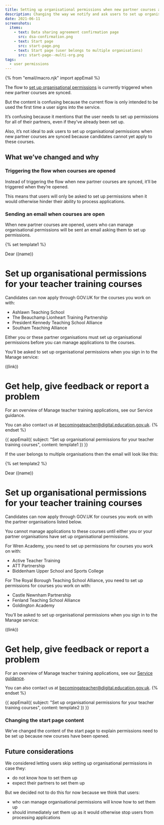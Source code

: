 ```yaml
---
title: Setting up organisational permissions when new partner courses are opened
description: Changing the way we notify and ask users to set up organisational permissions for newly opened partner courses
date: 2021-06-11
screenshots:
  items:
    - text: Data sharing agreement confirmation page
      src: dsa-confirmation.png
    - text: Start page
      src: start-page.png
    - text: Start page (user belongs to multiple organisations)
      src: start-page--multi-org.png
tags:
  - user permissions
---
```


{% from "email/macro.njk" import appEmail %}

The flow to [set up organisational permissions](/manage-teacher-training-applications/setting-up-permissions-iteration-5/) is currently triggered when new partner courses are synced.

But the content is confusing because the current flow is only intended to be used the first time a user signs into the service.

It’s confusing because it mentions that the user needs to set up permissions for all of their partners, even if they’ve already been set up.

Also, it’s not ideal to ask users to set up organisational permissions when new partner courses are synced because candidates cannot yet apply to these courses.

## What we’ve changed and why

### Triggering the flow when courses are opened

Instead of triggering the flow when new partner courses are synced, it’ll be triggered when they’re opened.

This means that users will only be asked to set up permissions when it would otherwise hinder their ability to process applications.

### Sending an email when courses are open

When new partner courses are opened, users who can manage organisational permissions will be sent an email asking them to set up permissions.

{% set template1 %}
<!-- markdownlint-disable MD025 MD001 -->

Dear ((name))

# Set up organisational permissions for your teacher training courses

Candidates can now apply through GOV.​UK for the courses you work on with:

* Ashlawn Teaching School
* The Beauchamp Lionheart Training Partnership
* President Kennedy Teaching School Alliance
* Southam Teaching Alliance

Either you or these partner organisations must set up organisational permissions before you can manage applications to the courses.

You’ll be asked to set up organisational permissions when you sign in to the Manage service:

((link))

# Get help, give feedback or report a problem

For an overview of Manage teacher training applications, see our Service guidance.

You can also contact us at <becomingateacher@digital.education.gov.uk>.
{% endset %}

{{ appEmail({
  subject: "Set up organisational permissions for your teacher training courses",
  content: template1
}) }}

If the user belongs to multiple organisations then the email will look like this:

{% set template2 %}
<!-- markdownlint-disable MD025 MD001 -->

Dear ((name))

# Set up organisational permissions for your teacher training courses

Candidates can now apply through GOV.UK for courses you work on with the partner organisations listed below.

You cannot manage applications to these courses until either you or your partner organisations have set up organisational permissions.

For Wren Academy, you need to set up permissions for courses you work on with:

* Active Teacher Training
* ATT Partnership
* Biddenham Upper School and Sports College

For The Royal Borough Teaching School Alliance, you need to set up permissions for courses you work on with:

* Castle Newnham Partnership
* Fenland Teaching School Alliance
* Goldington Academy

You’ll be asked to set up organisational permissions when you sign in to the Manage service:

((link))

# Get help, give feedback or report a problem

For an overview of Manage teacher training applications, see our [Service guidance](https://www.apply-for-teacher-training.service.gov.uk/provider/service-guidance).

You can also contact us at [becomingateacher@digital.education.gov.uk](mailto:becomingateacher@digital.education.gov.uk).
{% endset %}

{{ appEmail({
  subject: "Set up organisational permissions for your teacher training courses",
  content: template2
}) }}

### Changing the start page content

We’ve changed the content of the start page to explain permissions need to be set up because new courses have been opened.

## Future considerations

We considered letting users skip setting up organisational permissions in case they:

* do not know how to set them up
* expect their partners to set them up

But we decided not to do this for now because we think that users:

* who can manage organisational permissions will know how to set them up
* should immediately set them up as it would otherwise stop users from processing applications
